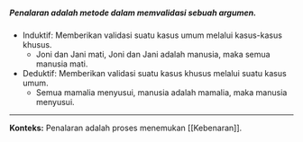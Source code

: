 ##### Penalaran adalah metode dalam memvalidasi sebuah argumen.

-   Induktif: Memberikan validasi suatu kasus umum melalui kasus-kasus khusus.
	-   Joni dan Jani mati, Joni dan Jani adalah manusia, maka semua manusia mati.
-   Deduktif: Memberikan validasi suatu kasus khusus melalui suatu kasus umum.
	-   Semua mamalia menyusui, manusia adalah mamalia, maka manusia menyusui.

---
**Konteks:** Penalaran adalah proses menemukan [[Kebenaran]].